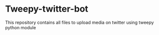 # Tweepy-twitter-bot
This repository contains all files to upload media on twitter using tweepy python module
